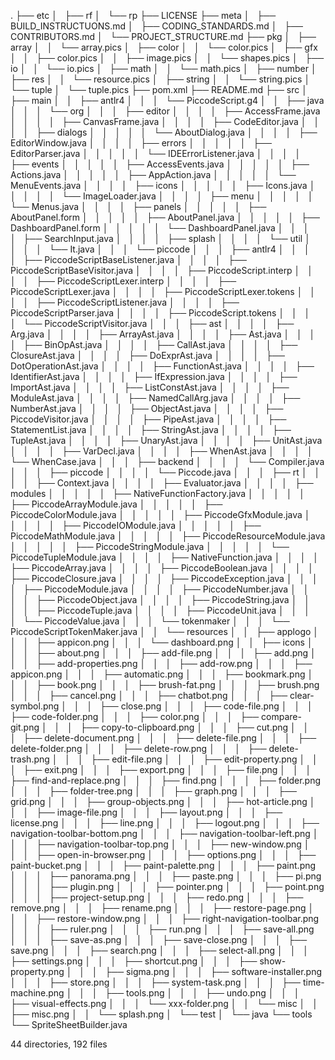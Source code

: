 .
├── etc
│   ├── rf
│   └── rp
├── LICENSE
├── meta
│   ├── BUILD_INSTRUCTUONS.md
│   ├── CODING_STANDARDS.md
│   ├── CONTRIBUTORS.md
│   └── PROJECT_STRUCTURE.md
├── pkg
│   ├── array
│   │   └── array.pics
│   ├── color
│   │   └── color.pics
│   ├── gfx
│   │   ├── color.pics
│   │   ├── image.pics
│   │   └── shapes.pics
│   ├── io
│   │   └── io.pics
│   ├── math
│   │   └── math.pics
│   ├── number
│   ├── res
│   │   └── resource.pics
│   ├── string
│   │   └── string.pics
│   └── tuple
│       └── tuple.pics
├── pom.xml
├── README.md
├── src
│   ├── main
│   │   ├── antlr4
│   │   │   └── PiccodeScript.g4
│   │   ├── java
│   │   │   └── org
│   │   │       ├── editor
│   │   │       │   ├── AccessFrame.java
│   │   │       │   ├── CanvasFrame.java
│   │   │       │   ├── CodeEditor.java
│   │   │       │   ├── dialogs
│   │   │       │   │   └── AboutDialog.java
│   │   │       │   ├── EditorWindow.java
│   │   │       │   ├── errors
│   │   │       │   │   ├── EditorParser.java
│   │   │       │   │   └── IDEErrorListener.java
│   │   │       │   ├── events
│   │   │       │   │   ├── AccessEvents.java
│   │   │       │   │   ├── Actions.java
│   │   │       │   │   ├── AppAction.java
│   │   │       │   │   └── MenuEvents.java
│   │   │       │   ├── icons
│   │   │       │   │   ├── Icons.java
│   │   │       │   │   └── ImageLoader.java
│   │   │       │   ├── menu
│   │   │       │   │   └── Menus.java
│   │   │       │   ├── panels
│   │   │       │   │   ├── AboutPanel.form
│   │   │       │   │   ├── AboutPanel.java
│   │   │       │   │   ├── DashboardPanel.form
│   │   │       │   │   └── DashboardPanel.java
│   │   │       │   ├── SearchInput.java
│   │   │       │   ├── splash
│   │   │       │   └── util
│   │   │       │       └── It.java
│   │   │       └── piccode
│   │   │           ├── antlr4
│   │   │           │   ├── PiccodeScriptBaseListener.java
│   │   │           │   ├── PiccodeScriptBaseVisitor.java
│   │   │           │   ├── PiccodeScript.interp
│   │   │           │   ├── PiccodeScriptLexer.interp
│   │   │           │   ├── PiccodeScriptLexer.java
│   │   │           │   ├── PiccodeScriptLexer.tokens
│   │   │           │   ├── PiccodeScriptListener.java
│   │   │           │   ├── PiccodeScriptParser.java
│   │   │           │   ├── PiccodeScript.tokens
│   │   │           │   └── PiccodeScriptVisitor.java
│   │   │           ├── ast
│   │   │           │   ├── Arg.java
│   │   │           │   ├── ArrayAst.java
│   │   │           │   ├── Ast.java
│   │   │           │   ├── BinOpAst.java
│   │   │           │   ├── CallAst.java
│   │   │           │   ├── ClosureAst.java
│   │   │           │   ├── DoExprAst.java
│   │   │           │   ├── DotOperationAst.java
│   │   │           │   ├── FunctionAst.java
│   │   │           │   ├── IdentifierAst.java
│   │   │           │   ├── IfExpression.java
│   │   │           │   ├── ImportAst.java
│   │   │           │   ├── ListConstAst.java
│   │   │           │   ├── ModuleAst.java
│   │   │           │   ├── NamedCallArg.java
│   │   │           │   ├── NumberAst.java
│   │   │           │   ├── ObjectAst.java
│   │   │           │   ├── PiccodeVisitor.java
│   │   │           │   ├── PipeAst.java
│   │   │           │   ├── StatementList.java
│   │   │           │   ├── StringAst.java
│   │   │           │   ├── TupleAst.java
│   │   │           │   ├── UnaryAst.java
│   │   │           │   ├── UnitAst.java
│   │   │           │   ├── VarDecl.java
│   │   │           │   ├── WhenAst.java
│   │   │           │   └── WhenCase.java
│   │   │           ├── backend
│   │   │           │   └── Compiler.java
│   │   │           ├── piccode
│   │   │           │   └── Piccode.java
│   │   │           ├── rt
│   │   │           │   ├── Context.java
│   │   │           │   ├── Evaluator.java
│   │   │           │   ├── modules
│   │   │           │   │   ├── NativeFunctionFactory.java
│   │   │           │   │   ├── PiccodeArrayModule.java
│   │   │           │   │   ├── PiccodeColorModule.java
│   │   │           │   │   ├── PiccodeGfxModule.java
│   │   │           │   │   ├── PiccodeIOModule.java
│   │   │           │   │   ├── PiccodeMathModule.java
│   │   │           │   │   ├── PiccodeResourceModule.java
│   │   │           │   │   ├── PiccodeStringModule.java
│   │   │           │   │   └── PiccodeTupleModule.java
│   │   │           │   ├── NativeFunction.java
│   │   │           │   ├── PiccodeArray.java
│   │   │           │   ├── PiccodeBoolean.java
│   │   │           │   ├── PiccodeClosure.java
│   │   │           │   ├── PiccodeException.java
│   │   │           │   ├── PiccodeModule.java
│   │   │           │   ├── PiccodeNumber.java
│   │   │           │   ├── PiccodeObject.java
│   │   │           │   ├── PiccodeString.java
│   │   │           │   ├── PiccodeTuple.java
│   │   │           │   ├── PiccodeUnit.java
│   │   │           │   └── PiccodeValue.java
│   │   │           └── tokenmaker
│   │   │               └── PiccodeScriptTokenMaker.java
│   │   └── resources
│   │       ├── applogo
│   │       │   ├── appicon.png
│   │       │   └── dashboard.png
│   │       ├── icons
│   │       │   ├── about.png
│   │       │   ├── add-file.png
│   │       │   ├── add.png
│   │       │   ├── add-properties.png
│   │       │   ├── add-row.png
│   │       │   ├── appicon.png
│   │       │   ├── automatic.png
│   │       │   ├── bookmark.png
│   │       │   ├── book.png
│   │       │   ├── brush-fat.png
│   │       │   ├── brush.png
│   │       │   ├── cancel.png
│   │       │   ├── chatbot.png
│   │       │   ├── clear-symbol.png
│   │       │   ├── close.png
│   │       │   ├── code-file.png
│   │       │   ├── code-folder.png
│   │       │   ├── color.png
│   │       │   ├── compare-git.png
│   │       │   ├── copy-to-clipboard.png
│   │       │   ├── cut.png
│   │       │   ├── delete-document.png
│   │       │   ├── delete-file.png
│   │       │   ├── delete-folder.png
│   │       │   ├── delete-row.png
│   │       │   ├── delete-trash.png
│   │       │   ├── edit-file.png
│   │       │   ├── edit-property.png
│   │       │   ├── exit.png
│   │       │   ├── export.png
│   │       │   ├── file.png
│   │       │   ├── find-and-replace.png
│   │       │   ├── find.png
│   │       │   ├── folder.png
│   │       │   ├── folder-tree.png
│   │       │   ├── graph.png
│   │       │   ├── grid.png
│   │       │   ├── group-objects.png
│   │       │   ├── hot-article.png
│   │       │   ├── image-file.png
│   │       │   ├── layout.png
│   │       │   ├── license.png
│   │       │   ├── line.png
│   │       │   ├── logout.png
│   │       │   ├── navigation-toolbar-bottom.png
│   │       │   ├── navigation-toolbar-left.png
│   │       │   ├── navigation-toolbar-top.png
│   │       │   ├── new-window.png
│   │       │   ├── open-in-browser.png
│   │       │   ├── options.png
│   │       │   ├── paint-bucket.png
│   │       │   ├── paint-palette.png
│   │       │   ├── paint.png
│   │       │   ├── panorama.png
│   │       │   ├── paste.png
│   │       │   ├── pi.png
│   │       │   ├── plugin.png
│   │       │   ├── pointer.png
│   │       │   ├── point.png
│   │       │   ├── project-setup.png
│   │       │   ├── redo.png
│   │       │   ├── remove.png
│   │       │   ├── rename.png
│   │       │   ├── restore-page.png
│   │       │   ├── restore-window.png
│   │       │   ├── right-navigation-toolbar.png
│   │       │   ├── ruler.png
│   │       │   ├── run.png
│   │       │   ├── save-all.png
│   │       │   ├── save-as.png
│   │       │   ├── save-close.png
│   │       │   ├── save.png
│   │       │   ├── search.png
│   │       │   ├── select-all.png
│   │       │   ├── settings.png
│   │       │   ├── shortcut.png
│   │       │   ├── show-property.png
│   │       │   ├── sigma.png
│   │       │   ├── software-installer.png
│   │       │   ├── store.png
│   │       │   ├── system-task.png
│   │       │   ├── time-machine.png
│   │       │   ├── tools.png
│   │       │   ├── undo.png
│   │       │   ├── visual-effects.png
│   │       │   └── xxx-folder.png
│   │       └── misc
│   │           ├── misc.png
│   │           └── splash.png
│   └── test
│       └── java
└── tools
    └── SpriteSheetBuilder.java

44 directories, 192 files
